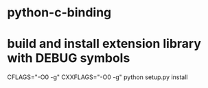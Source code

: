 # python-c-binding
# build and install extension library with DEBUG symbols
CFLAGS="-O0 -g" CXXFLAGS="-O0 -g" python setup.py install
